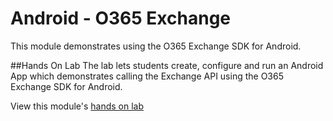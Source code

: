 Android - O365 Exchange
====================================================

This module demonstrates using the O365 Exchange SDK for Android.

##Hands On Lab
The lab lets students create, configure and run an Android App which 
demonstrates calling the Exchange API using the O365 Exchange SDK for Android.

View this module's [hands on lab](hands-on-lab.md)
